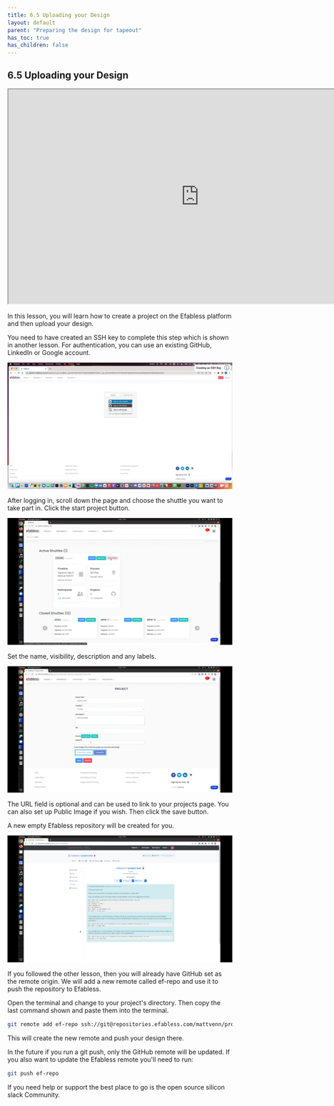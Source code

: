 ```yaml
---
title: 6.5 Uploading your Design
layout: default
parent: "Preparing the design for tapeout"
has_toc: true
has_children: false
---
```


## 6.5 Uploading your Design
<iframe src="https://drive.google.com/file/d/1745-XJuXUlZSJ0nw2ibmYm6j7A1f_tOk/preview" width="854" height="480" allow="autoplay"></iframe>

<!-- ### Lecture notes
<iframe src="https://docs.google.com/document/d/e/2PACX-1vTXXsv_SnWqrDVHHzasrx5Zdwf1EvZ-5gbrAqJpCNgaUN4FPmojx8qtMIZgu_b_IddBR5dypoaOfOS9/pub?embedded=true" width="854" height="480"></iframe> -->

In this lesson, you will learn how to create a project on the Efabless platform and then upload your design.

You need to have created an SSH key to complete this step which is shown in another lesson. For authentication, you can use an existing GitHub, LinkedIn or Google account.

![](images/6.5-01-efabless-login.png)

After logging in, scroll down the page and choose the shuttle you want to take part in. Click the start project button.

![](images/6.5-02-efabless-project-page.png)

Set the name, visibility, description and any labels.

![](images/6.5-efabless-project-detail.png)

The URL field is optional and can be used to link to your projects page. You can also set up Public Image if you wish.
Then click the save button.

A new empty Efabless repository will be created for you.

![](images/6.5-efabless-project-repo.png)

If you followed the other lesson, then you will already have GitHub set as the remote origin. We will add a new remote called ef-repo and use it to push the repository to Efabless.

Open the terminal and change to your project's directory. Then copy the last command shown and paste them into the terminal.
```sh
git remote add ef-repo ssh://git@repositories.efabless.com/mattvenn/project-test.git
```
This will create the new remote and push your design there. 

In the future if you run a git push, only the GitHub remote will be updated. If you also want to update the Efabless remote you'll need to run:
```sh
git push ef-repo 
```
If you need help or support the best place to go is the open source silicon slack Community.